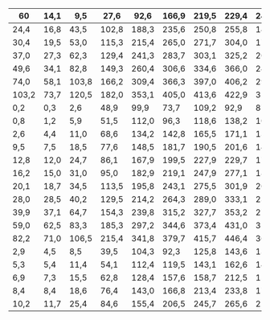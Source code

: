 | 60    | 14,1   | 9,5   | 27,6   | 92,6   | 166,9   | 219,5   | 229,4   | 241,0   | 125,4   | 40,6   | 9,9   | 4,9    |   1413,9 |
|-------|--------|-------|--------|--------|---------|---------|---------|---------|---------|--------|-------|--------|----------|
| 24,4  | 16,8   | 43,5  | 102,8  | 188,3  | 235,6   | 250,8   | 255,8   | 145,5   | 61,9    | 15,0   | 8,7   | 1470,4 |       50 |
| 30,4  | 19,5   | 53,0  | 115,3  | 215,4  | 265,0   | 271,7   | 304,0   | 179,7   | 78,2    | 30,2   | 12,7  | 1519,0 |       40 |
| 37,0  | 27,3   | 62,3  | 129,4  | 241,3  | 283,7   | 303,1   | 325,2   | 200,4   | 103,3   | 42,7   | 20,5  | 1589,6 |       30 |
| 49,6  | 34,1   | 82,8  | 149,3  | 260,4  | 306,6   | 334,6   | 366,0   | 240,2   | 125,5   | 59,8   | 47,3  | 1735,6 |       20 |
| 74,0  | 58,1   | 103,8 | 166,2  | 309,4  | 366,3   | 397,0   | 406,2   | 294,9   | 136,4   | 68,6   | 66,4  | 1793,7 |       10 |
| 103,2 | 73,7   | 120,5 | 182,0  | 353,1  | 405,0   | 413,6   | 422,9   | 325,0   | 174,5   | 87,8   | 78,7  | 1874,5 |        5 |
| 0,2   | 0,3    | 2,6   | 48,9   | 99,9   | 73,7    | 109,2   | 92,9    | 87,7    | 14,0    | 1,4    | 0,2   | 1163,5 |       95 |
| 0,8   | 1,2    | 5,9   | 51,5   | 112,0  | 96,3    | 118,6   | 138,2   | 109,9   | 25,1    | 2,5    | 0,6   | 1255,2 |       90 |
| 2,6   | 4,4    | 11,0  | 68,6   | 134,2  | 142,8   | 165,5   | 171,1   | 133,3   | 40,9    | 4,4    | 1,2   | 1323,3 |       80 |
| 9,5   | 7,5    | 18,5  | 77,6   | 148,5  | 181,7   | 190,5   | 201,6   | 146,7   | 51,0    | 9,5    | 2,0   | 1366,7 |       70 |
| 12,8  | 12,0   | 24,7  | 86,1   | 167,9  | 199,5   | 227,9   | 229,7   | 176,0   | 66,2    | 17,3   | 4,5   | 1453,3 |       60 |
| 16,2  | 15,0   | 31,0  | 95,0   | 182,9  | 219,1   | 247,9   | 277,1   | 185,6   | 91,1    | 27,5   | 7,9   | 1502,0 |       50 |
| 20,1  | 18,7   | 34,5  | 113,5  | 195,8  | 243,1   | 275,5   | 301,9   | 202,3   | 115,0   | 40,0   | 18,3  | 1545,1 |       40 |
| 28,0  | 28,5   | 40,2  | 129,5  | 214,2  | 264,3   | 289,0   | 333,1   | 232,7   | 130,2   | 49,1   | 23,9  | 1622,5 |       30 |
| 39,9  | 37,1   | 64,7  | 154,3  | 239,8  | 315,2   | 327,7   | 353,2   | 275,0   | 155,9   | 55,1   | 29,8  | 1668,7 |       20 |
| 59,0  | 62,5   | 83,3  | 185,3  | 297,2  | 344,6   | 373,4   | 431,0   | 316,4   | 238,1   | 85,1   | 44,1  | 1769,5 |       10 |
| 82,2  | 71,0   | 106,5 | 215,4  | 341,8  | 379,7   | 415,7   | 446,4   | 368,2   | 265,9   | 100,2  | 61,3  | 1959,2 |        5 |
| 2,9   | 4,5    | 8,5   | 39,5   | 104,3  | 92,3    | 125,8   | 143,6   | 131,8   | 13,8    | 1,9    | 1,7   | 1195,0 |       95 |
| 5,3   | 5,4    | 11,4  | 54,1   | 112,4  | 119,5   | 143,1   | 162,6   | 143,4   | 20,7    | 2,4    | 2,5   | 1327,6 |       90 |
| 6,9   | 7,3    | 15,5  | 62,8   | 128,4  | 157,6   | 158,7   | 212,5   | 157,2   | 56,1    | 11,3   | 3,8   | 1445,9 |       80 |
| 8,4   | 8,4    | 18,6  | 76,4   | 143,0  | 166,8   | 213,4   | 233,8   | 172,7   | 73,5    | 21,2   | 5,4   | 1505,5 |       70 |
| 10,2  | 11,7   | 25,4  | 84,6   | 155,4  | 206,5   | 245,7   | 265,6   | 221,8   | 87,0    | 29,4   | 8,2   | 1573,8 |       60 |